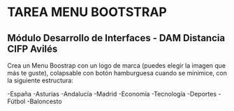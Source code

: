 # TAREA MENU BOOTSTRAP
## Módulo Desarrollo de Interfaces - DAM Distancia CIFP Avilés

Crea un Menu Boostrap con un logo de marca (puedes elegir la imagen que más te guste), 
colapsable con botón hamburguesa cuando se minimice, con la siguiente estructura:

-España
    -Asturias
    -Andalucía
    -Madrid
-Economía
-Tecnología
-Deportes 
    -Fútbol
    -Baloncesto